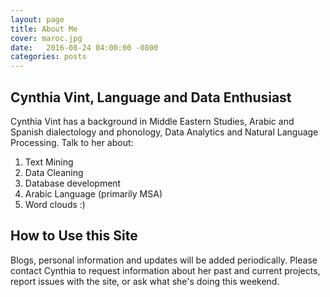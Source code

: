 ```yaml
---
layout: page
title: About Me
cover: maroc.jpg
date:   2016-08-24 04:00:00 -0800
categories: posts
---
```


## Cynthia Vint, Language and Data Enthusiast

Cynthia Vint has a background in Middle Eastern Studies, Arabic and Spanish dialectology and phonology, Data Analytics and Natural Language Processing. Talk to her about:

1. Text Mining
2. Data Cleaning
3. Database development
4. Arabic Language (primarily MSA)
5. Word clouds :)

## How to Use this Site

Blogs, personal information and updates will be added periodically. Please contact Cynthia to request information about her past and current projects, report issues with the site, or ask what she's doing this weekend.
